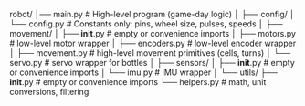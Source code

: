 robot/
│── main.py               # High-level program (game-day logic)
│
├── config/
│   └── config.py         # Constants only: pins, wheel size, pulses, speeds
│
├── movement/
│   ├── __init__.py       # empty or convenience imports
│   ├── motors.py         # low-level motor wrapper
│   ├── encoders.py       # low-level encoder wrapper
│   ├── movement.py       # high-level movement primitives (cells, turns)
│   └── servo.py          # servo wrapper for bottles
│
├── sensors/
│   ├── __init__.py       # empty or convenience imports
│   └── imu.py            # IMU wrapper
│
└── utils/
    ├── __init__.py       # empty or convenience imports
    └── helpers.py        # math, unit conversions, filtering
